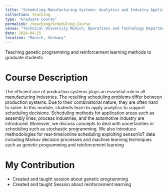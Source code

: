 ```yaml
---
title: "Scheduling Manufacturing Systems: Analytics and Industry Applications"
collection: teaching
type: "Graduate course"
permalink: /teaching/Scheduling_Course
venue: "Technical University Munich, Operations and Technology Department"
date: 2024-04-15 
location: "Munich, Germany"
---
```


Teaching genetic programming and reinforcement learning methods to graduate students

Course Description
======
The efficient use of production systems plays an essential role in all manufacturing industries. The resulting scheduling problems differ between production systems. Due to their combinatorial nature, they are often hard to solve.
In this module, students learn to apply analytics to support scheduling decisions. Scheduling methods for application areas such as assembly lines, process industries, and the automotive industry are introduced.
Moreover, we discuss concepts to deal with uncertainties in scheduling such as stochastic programming. We also introduce methodologies for real-time/online scheduling exploiting sensor/IoT data including Markov decision processes and machine learning techniques such as genetic programming and reinforcement learning

My Contribution
======
- Created and taught session about genetic programming
- Created and taught Session about reinforcement learning